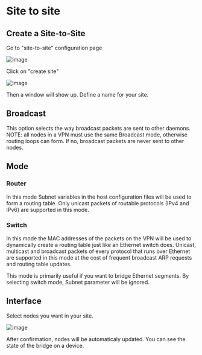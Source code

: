 # Site to site

## Create a Site-to-Site

Go to "site-to-site" configuration page

![image](https://user-images.githubusercontent.com/6083644/216993179-a21fec24-98eb-48f7-b12d-d9ebd6d6e08e.png)

Click on "create site"

![image](https://user-images.githubusercontent.com/6083644/216993306-199e7e72-1393-49c0-9916-253746794cb1.png)

Then a window will show up. Define a name for your site.

## Broadcast

This option selects the way broadcast packets are sent to other daemons.  NOTE: all nodes in a VPN must use the same Broadcast mode, otherwise routing loops can form.
If no, broadcast packets are never sent to other nodes.

## Mode

### Router
  
In this mode Subnet variables in the host configuration files will be used to form a routing table.  Only unicast packets of routable protocols (IPv4 and IPv6) are supported in this mode.
                     
### Switch

In this mode the MAC addresses of the packets on the VPN will be used to dynamically create a routing table just like an Ethernet switch does.  Unicast, multicast and broadcast packets of every protocol that runs over Ethernet are supported in this mode at the cost of frequent broadcast ARP requests and routing table updates.

This mode is primarily useful if you want to bridge Ethernet segments. By selecting switch mode, Subnet parameter will be ignored.

## Interface

Select nodes you want in your site. 

![image](https://user-images.githubusercontent.com/6083644/216993593-a28ff946-c231-4e8b-bb5d-b18e3c23735a.png)

After confirmation, nodes will be automaticaly updated. You can see the state of the bridge on a device.
